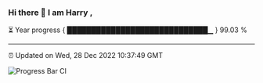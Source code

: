 ### Hi there 👋 I am Harry , 

⏳ Year progress { █████████████████████████████▁ } 99.03 %

---

⏰ Updated on Wed, 28 Dec 2022 10:37:49 GMT

![Progress Bar CI](https://github.com/duykhang68/duykhang68/workflows/Progress%20Bar%20CI/badge.svg)
